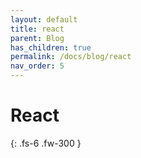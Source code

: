 ```yaml
---
layout: default
title: react
parent: Blog
has_children: true
permalink: /docs/blog/react
nav_order: 5
---
```


# React
{: .fs-6 .fw-300 }